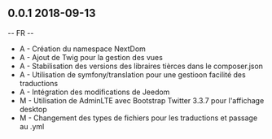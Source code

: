 ## 0.0.1 2018-09-13 ##

-- FR --

* A - Création du namespace NextDom
* A - Ajout de Twig pour la gestion des vues
* A - Stabilisation des versions des libraires tièrces dans le composer.json
* A - Utilisation de symfony/translation pour une gestioon facilité des traductions
* A - Intégration des modifications de Jeedom
* M - Utilisation de AdminLTE avec Bootstrap Twitter 3.3.7 pour l'affichage desktop
* M - Changement des types de fichiers pour les traductions et passage au .yml
